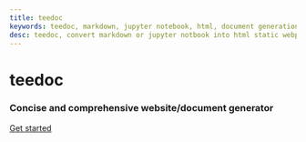 ```yaml
---
title: teedoc
keywords: teedoc, markdown, jupyter notebook, html, document generation, alternative gitbook, website generation, static website, document website generation, multiple documents
desc: teedoc, convert markdown or jupyter notbook into html static webpage
---
```





<div id="home_page">
    <div>
        <h1><span>teedoc</span></h1>
        <h3>Concise and comprehensive website/document generator</h3>
    </div>
    <div id="big_btn_wrapper">
        <div class="big_btn">
            <a href="/get_started/zh/">Get started</a>
        </div>
    </div>
</div>
